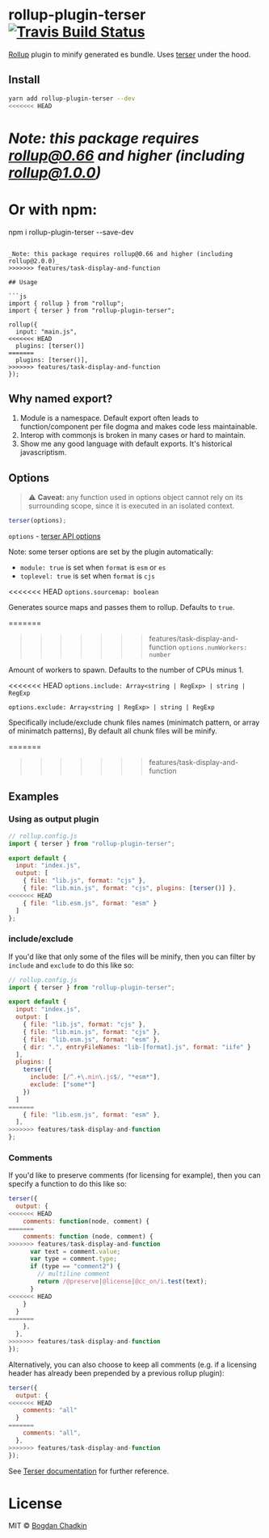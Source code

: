 # rollup-plugin-terser [![Travis Build Status][travis-img]][travis]

[travis-img]: https://travis-ci.org/TrySound/rollup-plugin-terser.svg
[travis]: https://travis-ci.org/TrySound/rollup-plugin-terser

[Rollup](https://github.com/rollup/rollup) plugin to minify generated es bundle. Uses [terser](https://github.com/fabiosantoscode/terser) under the hood.

## Install

```sh
yarn add rollup-plugin-terser --dev
<<<<<<< HEAD
```

_Note: this package requires rollup@0.66 and higher (including rollup@1.0.0)_
=======
# Or with npm:
npm i rollup-plugin-terser --save-dev
```

_Note: this package requires rollup@0.66 and higher (including rollup@2.0.0)_
>>>>>>> features/task-display-and-function

## Usage

```js
import { rollup } from "rollup";
import { terser } from "rollup-plugin-terser";

rollup({
  input: "main.js",
<<<<<<< HEAD
  plugins: [terser()]
=======
  plugins: [terser()],
>>>>>>> features/task-display-and-function
});
```

## Why named export?

1. Module is a namespace. Default export often leads to function/component per file dogma and makes code less maintainable.
2. Interop with commonjs is broken in many cases or hard to maintain.
3. Show me any good language with default exports. It's historical javascriptism.

## Options

> ⚠️ **Caveat:** any function used in options object cannot rely on its surrounding scope, since it is executed in an isolated context.

```js
terser(options);
```

`options` - [terser API options](https://github.com/fabiosantoscode/terser#minify-options)

Note: some terser options are set by the plugin automatically:

- `module: true` is set when `format` is `esm` or `es`
- `toplevel: true` is set when `format` is `cjs`

<<<<<<< HEAD
`options.sourcemap: boolean`

Generates source maps and passes them to rollup. Defaults to `true`.

=======
>>>>>>> features/task-display-and-function
`options.numWorkers: number`

Amount of workers to spawn. Defaults to the number of CPUs minus 1.

<<<<<<< HEAD
`options.include: Array<string | RegExp> | string | RegExp`

`options.exclude: Array<string | RegExp> | string | RegExp`

Specifically include/exclude chunk files names (minimatch pattern, or array of minimatch patterns), By default all chunk files will be minify.

=======
>>>>>>> features/task-display-and-function
## Examples

### Using as output plugin

```js
// rollup.config.js
import { terser } from "rollup-plugin-terser";

export default {
  input: "index.js",
  output: [
    { file: "lib.js", format: "cjs" },
    { file: "lib.min.js", format: "cjs", plugins: [terser()] },
<<<<<<< HEAD
    { file: "lib.esm.js", format: "esm" }
  ]
};
```

### include/exclude

If you'd like that only some of the files will be minify, then you can filter by `include` and `exclude` to do this like so:

```js
// rollup.config.js
import { terser } from "rollup-plugin-terser";

export default {
  input: "index.js",
  output: [
    { file: "lib.js", format: "cjs" },
    { file: "lib.min.js", format: "cjs" },
    { file: "lib.esm.js", format: "esm" },
    { dir: ".", entryFileNames: "lib-[format].js", format: "iife" }
  ],
  plugins: [
    terser({
      include: [/^.+\.min\.js$/, "*esm*"],
      exclude: ["some*"]
    })
  ]
=======
    { file: "lib.esm.js", format: "esm" },
  ],
>>>>>>> features/task-display-and-function
};
```

### Comments

If you'd like to preserve comments (for licensing for example), then you can specify a function to do this like so:

```js
terser({
  output: {
<<<<<<< HEAD
    comments: function(node, comment) {
=======
    comments: function (node, comment) {
>>>>>>> features/task-display-and-function
      var text = comment.value;
      var type = comment.type;
      if (type == "comment2") {
        // multiline comment
        return /@preserve|@license|@cc_on/i.test(text);
      }
<<<<<<< HEAD
    }
  }
=======
    },
  },
>>>>>>> features/task-display-and-function
});
```

Alternatively, you can also choose to keep all comments (e.g. if a licensing header has already been prepended by a previous rollup plugin):

```js
terser({
  output: {
<<<<<<< HEAD
    comments: "all"
  }
=======
    comments: "all",
  },
>>>>>>> features/task-display-and-function
});
```

See [Terser documentation](https://github.com/fabiosantoscode/terser#terser) for further reference.

# License

MIT © [Bogdan Chadkin](mailto:trysound@yandex.ru)
